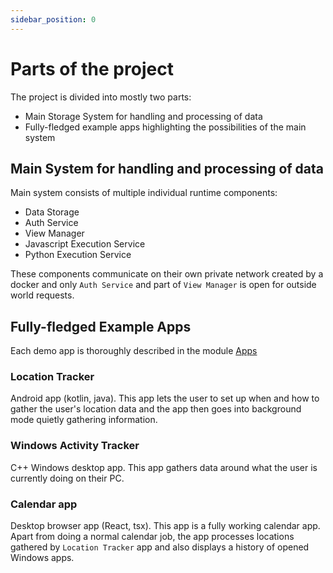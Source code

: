 ```yaml
---
sidebar_position: 0
---
```


# Parts of the project

The project is divided into mostly two parts: 
- Main Storage System for handling and processing of data
- Fully-fledged example apps highlighting the possibilities of the main system

## Main System for handling and processing of data

Main system consists of multiple individual runtime components:
- Data Storage
- Auth Service
- View Manager
- Javascript Execution Service
- Python Execution Service

These components communicate on their own private network created by a docker and only `Auth Service` and part of `View Manager` is open for outside world requests.

## Fully-fledged Example Apps

Each demo app is thoroughly described in the module [Apps](../../example-apps/intro)

### Location Tracker
Android app (kotlin, java). This app lets the user to set up when and how to gather the user's location data and the app then goes into background mode quietly gathering information.

### Windows Activity Tracker
C++ Windows desktop app. This app gathers data around what the user is currently doing on their PC.

### Calendar app
Desktop browser app (React, tsx). This app is a fully working calendar app. Apart from doing a normal calendar job, the app processes locations gathered by `Location Tracker` app and also displays a history of opened Windows apps.
